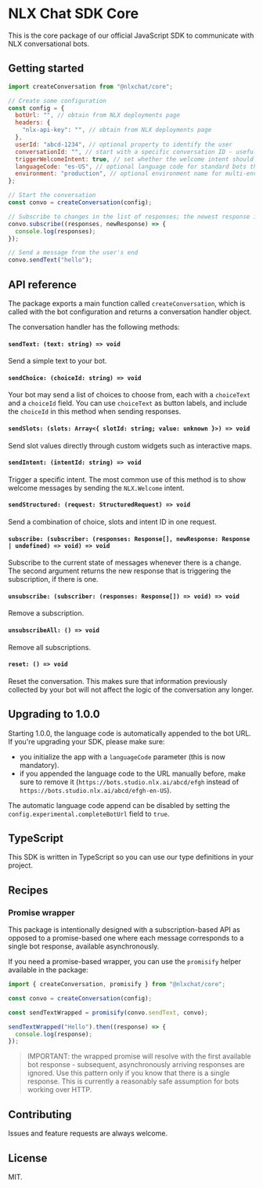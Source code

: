 # NLX Chat SDK Core

This is the core package of our official JavaScript SDK to communicate with NLX conversational bots.

## Getting started

```js
import createConversation from "@nlxchat/core";

// Create some configuration
const config = {
  botUrl: "", // obtain from NLX deployments page
  headers: {
    "nlx-api-key": "", // obtain from NLX deployments page
  },
  userId: "abcd-1234", // optional property to identify the user
  conversationId: "", // start with a specific conversation ID - useful if you want to resume a previous conversation
  triggerWelcomeIntent: true, // set whether the welcome intent should trigger when the conversation is initialized
  languageCode: "es-US", // optional language code for standard bots that do not run on US English
  environment: "production", // optional environment name for multi-environment bots to control which data request environment should be used.  "production" or "development" are the only supported values.
};

// Start the conversation
const convo = createConversation(config);

// Subscribe to changes in the list of responses; the newest response is sent as a second argument
convo.subscribe((responses, newResponse) => {
  console.log(responses);
});

// Send a message from the user's end
convo.sendText("hello");
```

## API reference

The package exports a main function called `createConversation`, which is called with the bot configuration and returns a conversation handler object.

The conversation handler has the following methods:

#### `sendText: (text: string) => void`

Send a simple text to your bot.

#### `sendChoice: (choiceId: string) => void`

Your bot may send a list of choices to choose from, each with a `choiceText` and a `choiceId` field. You can use `choiceText` as button labels, and include the `choiceId` in this method when sending responses.

#### `sendSlots: (slots: Array<{ slotId: string; value: unknown }>) => void`

Send slot values directly through custom widgets such as interactive maps.

#### `sendIntent: (intentId: string) => void`

Trigger a specific intent. The most common use of this method is to show welcome messages by sending the `NLX.Welcome` intent.

#### `sendStructured: (request: StructuredRequest) => void`

Send a combination of choice, slots and intent ID in one request.

#### `subscribe: (subscriber: (responses: Response[], newResponse: Response | undefined) => void) => void`

Subscribe to the current state of messages whenever there is a change. The second argument returns the new response that is triggering the subscription, if there is one.

#### `unsubscribe: (subscriber: (responses: Response[]) => void) => void`

Remove a subscription.

#### `unsubscribeAll: () => void`

Remove all subscriptions.

#### `reset: () => void`

Reset the conversation. This makes sure that information previously collected by your bot will not affect the logic of the conversation any longer.

## Upgrading to 1.0.0

Starting 1.0.0, the language code is automatically appended to the bot URL. If you're upgrading your SDK, please make sure:

- you initialize the app with a `languageCode` parameter (this is now mandatory).
- if you appended the language code to the URL manually before, make sure to remove it (`https://bots.studio.nlx.ai/abcd/efgh` instead of `https://bots.studio.nlx.ai/abcd/efgh-en-US`).

The automatic language code append can be disabled by setting the `config.experimental.completeBotUrl` field to `true`.

## TypeScript

This SDK is written in TypeScript so you can use our type definitions in your project.

## Recipes

### Promise wrapper

This package is intentionally designed with a subscription-based API as opposed to a promise-based one where each message corresponds to a single bot response, available asynchronously.

If you need a promise-based wrapper, you can use the `promisify` helper available in the package:

```ts
import { createConversation, promisify } from "@nlxchat/core";

const convo = createConversation(config);

const sendTextWrapped = promisify(convo.sendText, convo);

sendTextWrapped("Hello").then((response) => {
  console.log(response);
});
```

> IMPORTANT: the wrapped promise will resolve with the first available bot response - subsequent, asynchronously arriving responses are ignored. Use this pattern only if you know that there is a single response. This is currently a reasonably safe assumption for bots working over HTTP.

## Contributing

Issues and feature requests are always welcome.

## License

MIT.
